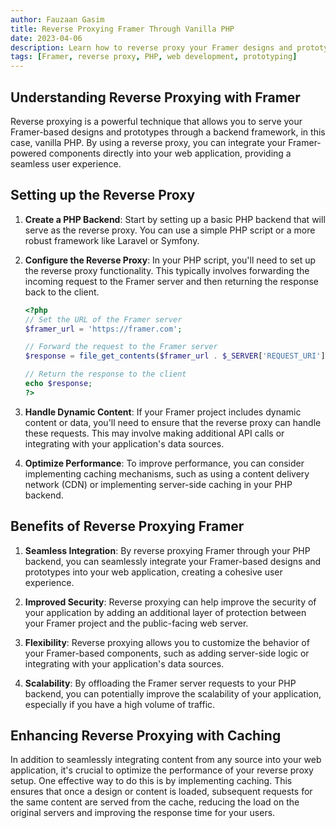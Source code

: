 ```yaml
---
author: Fauzaan Gasim
title: Reverse Proxying Framer Through Vanilla PHP
date: 2023-04-06
description: Learn how to reverse proxy your Framer designs and prototypes through a vanilla PHP backend, enabling you to seamlessly integrate your designs into your web application.
tags: [Framer, reverse proxy, PHP, web development, prototyping]
---
```


## Understanding Reverse Proxying with Framer

Reverse proxying is a powerful technique that allows you to serve your Framer-based designs and prototypes through a backend framework, in this case, vanilla PHP. By using a reverse proxy, you can integrate your Framer-powered components directly into your web application, providing a seamless user experience.

## Setting up the Reverse Proxy

1. **Create a PHP Backend**: Start by setting up a basic PHP backend that will serve as the reverse proxy. You can use a simple PHP script or a more robust framework like Laravel or Symfony.

2. **Configure the Reverse Proxy**: In your PHP script, you'll need to set up the reverse proxy functionality. This typically involves forwarding the incoming request to the Framer server and then returning the response back to the client.

   ```php
   <?php
   // Set the URL of the Framer server
   $framer_url = 'https://framer.com';

   // Forward the request to the Framer server
   $response = file_get_contents($framer_url . $_SERVER['REQUEST_URI']);

   // Return the response to the client
   echo $response;
   ?>
   ```

3. **Handle Dynamic Content**: If your Framer project includes dynamic content or data, you'll need to ensure that the reverse proxy can handle these requests. This may involve making additional API calls or integrating with your application's data sources.

4. **Optimize Performance**: To improve performance, you can consider implementing caching mechanisms, such as using a content delivery network (CDN) or implementing server-side caching in your PHP backend.

## Benefits of Reverse Proxying Framer

1. **Seamless Integration**: By reverse proxying Framer through your PHP backend, you can seamlessly integrate your Framer-based designs and prototypes into your web application, creating a cohesive user experience.

2. **Improved Security**: Reverse proxying can help improve the security of your application by adding an additional layer of protection between your Framer project and the public-facing web server.

3. **Flexibility**: Reverse proxying allows you to customize the behavior of your Framer-based components, such as adding server-side logic or integrating with your application's data sources.

4. **Scalability**: By offloading the Framer server requests to your PHP backend, you can potentially improve the scalability of your application, especially if you have a high volume of traffic.

## Enhancing Reverse Proxying with Caching

In addition to seamlessly integrating content from any source into your web application, it's crucial to optimize the performance of your reverse proxy setup. One effective way to do this is by implementing caching. This ensures that once a design or content is loaded, subsequent requests for the same content are served from the cache, reducing the load on the original servers and improving the response time for your users.